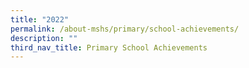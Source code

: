 ```yaml
---
title: "2022"
permalink: /about-mshs/primary/school-achievements/
description: ""
third_nav_title: Primary School Achievements
---
```

